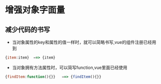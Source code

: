 # 增强对象字面量

## 减少代码的书写

* 当对象属性的key和属性的值一样时，就可以简略书写,vue的组件注册已经用到
  
```javascript
{item:item}  ==> {item}
```

* 当对象拥有方法属性时，可以简写function,vue里面已经使用

```javascript
{findItem:function(){}}   ==> {findItem(){}}
```
